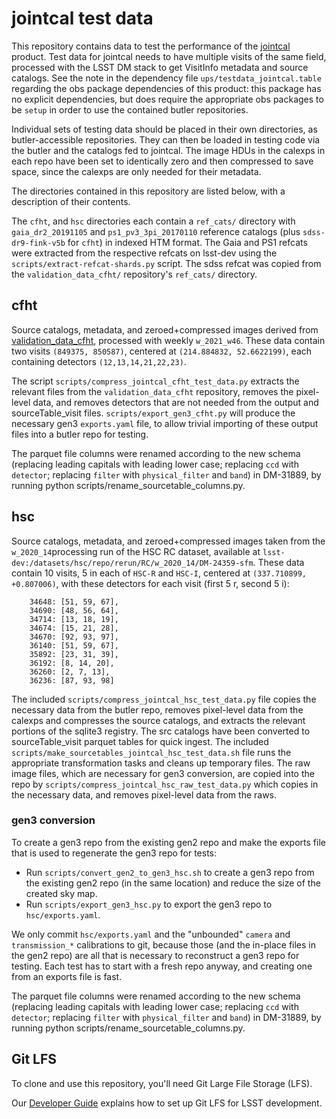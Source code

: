 # jointcal test data

This repository contains data to test the performance of the [jointcal](http://github.com/lsst/jointcal) product. Test data for jointcal needs to have multiple visits of the same field, processed with the LSST DM stack to get VisitInfo metadata and source catalogs.
See the note in the dependency file `ups/testdata_jointcal.table` regarding the obs package dependencies of this product: this package has no explicit dependencies, but does require the appropriate obs packages to be `setup` in order to use the contained butler repositories.

Individual sets of testing data should be placed in their own directories, as butler-accessible repositories. They can then be loaded in testing code via the butler and the catalogs fed to jointcal. The image HDUs in the calexps in each repo have been set to identically zero and then compressed to save space, since the calexps are only needed for their metadata.

The directories contained in this repository are listed below, with a description of their contents.

The `cfht`, and `hsc` directories each contain a `ref_cats/` directory with `gaia_dr2_20191105` and `ps1_pv3_3pi_20170110` reference catalogs (plus `sdss-dr9-fink-v5b` for `cfht`) in indexed HTM format.
The Gaia and PS1 refcats were extracted from the respective refcats on lsst-dev using the `scripts/extract-refcat-shards.py` script.
The sdss refcat was copied from the `validation_data_cfht/` repository's `ref_cats/` directory.

## cfht

Source catalogs, metadata, and zeroed+compressed images derived from [validation_data_cfht](https://github.com/lsst/validation_data_cfht), processed with weekly `w_2021_w46`.
These data contain two visits `(849375, 850587)`, centered at `(214.884832, 52.6622199)`, each containing detectors `(12,13,14,21,22,23)`.

The script `scripts/compress_jointcal_cfht_test_data.py` extracts the relevant files from the `validation_data_cfht` repository, removes the pixel-level data, and removes detectors that are not needed from the output and sourceTable_visit files.
`scripts/export_gen3_cfht.py` will produce the necessary gen3 `exports.yaml` file, to allow trivial importing of these output files into a butler repo for testing.

The parquet file columns were renamed according to the new schema (replacing leading capitals with leading lower case; replacing ``ccd`` with ``detector``; replacing ``filter`` with ``physical_filter`` and ``band``) in DM-31889, by running python scripts/rename_sourcetable_columns.py.

## hsc

Source catalogs, metadata, and zeroed+compressed images taken from the `w_2020_14`processing run of the HSC RC dataset, available at `lsst-dev:/datasets/hsc/repo/rerun/RC/w_2020_14/DM-24359-sfm`.
These data contain 10 visits, 5 in each of `HSC-R` and `HSC-I`, centered at `(337.710899, +0.807006)`, with these detectors for each visit (first 5 r, second 5 i):

```
    34648: [51, 59, 67],
    34690: [48, 56, 64],
    34714: [13, 18, 19],
    34674: [15, 21, 28],
    34670: [92, 93, 97],
    36140: [51, 59, 67],
    35892: [23, 31, 39],
    36192: [8, 14, 20],
    36260: [2, 7, 13],
    36236: [87, 93, 98]
```

The included `scripts/compress_jointcal_hsc_test_data.py` file copies the necessary data from the butler repo, removes pixel-level data from the calexps and compresses the source catalogs, and extracts the relevant portions of the sqlite3 registry.
The src catalogs have been converted to sourceTable_visit parquet tables for quick ingest.  The included `scripts/make_sourcetables_jointcal_hsc_test_data.sh` file runs the appropriate transformation tasks and cleans up temporary files.
The raw image files, which are necessary for gen3 conversion, are copied into the repo by `scripts/compress_jointcal_hsc_raw_test_data.py` which copies in the necessary data, and removes pixel-level data from the raws.

### gen3 conversion

To create a gen3 repo from the existing gen2 repo and make the exports file that is used to regenerate the gen3 repo for tests:

* Run `scripts/convert_gen2_to_gen3_hsc.sh` to create a gen3 repo from the existing gen2 repo (in the same location) and reduce the size of the created sky map.
* Run `scripts/export_gen3_hsc.py` to export the gen3 repo to `hsc/exports.yaml`.

We only commit `hsc/exports.yaml` and the "unbounded" `camera` and `transmission_*` calibrations to git, because those (and the in-place files in the gen2 repo) are all that is necessary to reconstruct a gen3 repo for testing.
Each test has to start with a fresh repo anyway, and creating one from an exports file is fast.

The parquet file columns were renamed according to the new schema (replacing leading capitals with leading lower case; replacing ``ccd`` with ``detector``; replacing ``filter`` with ``physical_filter`` and ``band``) in DM-31889, by running python scripts/rename_sourcetable_columns.py.

## Git LFS

To clone and use this repository, you'll need Git Large File Storage (LFS).

Our [Developer Guide](http://developer.lsst.io/en/latest/tools/git_lfs.html)
explains how to set up Git LFS for LSST development.
